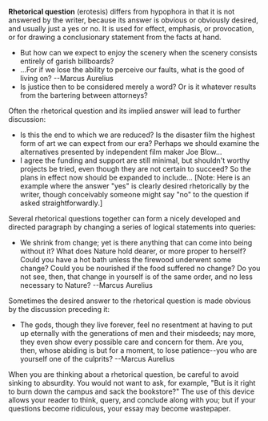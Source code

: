 **Rhetorical question** (erotesis) differs from hypophora in that it is not answered by the writer, because its answer is obvious or obviously desired, and usually just a yes or no. It is used for effect, emphasis, or provocation, or for drawing a conclusionary statement from the facts at hand.

 - But how can we expect to enjoy the scenery when the scenery consists entirely of garish billboards?
 - ...For if we lose the ability to perceive our faults, what is the good of living on? --Marcus Aurelius
 - Is justice then to be considered merely a word? Or is it whatever results from the bartering between attorneys?

Often the rhetorical question and its implied answer will lead to further discussion:

 - Is this the end to which we are reduced? Is the disaster film the highest form of art we can expect from our era? Perhaps we should examine the alternatives presented by independent film maker Joe Blow...
 - I agree the funding and support are still minimal, but shouldn't worthy projects be tried, even though they are not certain to succeed? So the plans in effect now should be expanded to include... [Note: Here is an example where the answer "yes" is clearly desired rhetorically by the writer, though conceivably someone might say "no" to the question if asked straightforwardly.]

Several rhetorical questions together can form a nicely developed and directed paragraph by changing a series of logical statements into queries:

 - We shrink from change; yet is there anything that can come into being without it? What does Nature hold dearer, or more proper to herself? Could you have a hot bath unless the firewood underwent some change? Could you be nourished if the food suffered no change? Do you not see, then, that change in yourself is of the same order, and no less necessary to Nature? --Marcus Aurelius

Sometimes the desired answer to the rhetorical question is made obvious by the discussion preceding it:

 - The gods, though they live forever, feel no resentment at having to put up eternally with the generations of men and their misdeeds; nay more, they even show every possible care and concern for them. Are you, then, whose abiding is but for a moment, to lose patience--you who are yourself one of the culprits? --Marcus Aurelius

When you are thinking about a rhetorical question, be careful to avoid sinking to absurdity. You would not want to ask, for example, "But is it right to burn down the campus and sack the bookstore?" The use of this device allows your reader to think, query, and conclude along with you; but if your questions become ridiculous, your essay may become wastepaper.